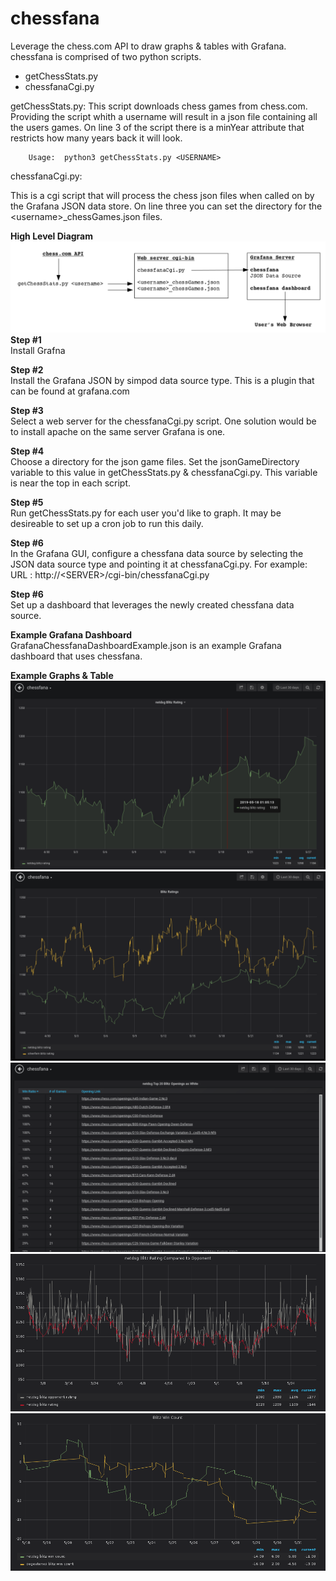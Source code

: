# chessfana
Leverage the chess.com API to draw graphs &amp; tables with Grafana.  chessfana is comprised of two python scripts.

- getChessStats.py<br>
- chessfanaCgi.py

getChessStats.py: This script downloads chess games from chess.com.  Providing the script whith a username will result in a json file containing all the users games.  On line 3 of the script there is a minYear attribute that restricts how many years back it will look.

        Usage:  python3 getChessStats.py <USERNAME>

chessfanaCgi.py:

This is a cgi script that will process the chess json files when called on by the Grafana JSON data store.  On line three you can set the directory for the \<username\>_chessGames.json files.

**High Level Diagram**
![alt tag](https://github.com/netdsg/chessfana/blob/master/chessFanaDiagram.png)
**Step #1**<br>
Install Grafna

**Step #2**<br>
Install the Grafana JSON by simpod data source type.  This is a plugin that can be found at grafana.com

**Step #3**<br>
Select a web server for the chessfanaCgi.py script.  One solution would be to install apache on the same server Grafana is one.  

**Step #4**<br>
Choose a directory for the json game files.  Set the jsonGameDirectory variable to this value in getChessStats.py & chessfanaCgi.py.  This variable is near the top in each script.

**Step #5**<br>
Run getChessStats.py for each user you'd like to graph.  It may be desireable to set up a cron job to run this daily.

**Step #6**<br>
In the Grafana GUI, configure a chessfana data source by selecting the JSON data source type and pointing it at chessfanaCgi.py.  For example:
URL :  http://\<SERVER\>/cgi-bin/chessfanaCgi.py

**Step #6**<br>
Set up a dashboard that leverages the newly created chessfana data source.

**Example Grafana Dashboard**<br>
GrafanaChessfanaDashboardExample.json is an example Grafana dashboard that uses chessfana.

**Example Graphs & Table**
![alt tag](https://github.com/netdsg/chessfana/blob/master/rating.png)
![alt tag](https://github.com/netdsg/chessfana/blob/master/twoUserGraph.png)
![alt tag](https://github.com/netdsg/chessfana/blob/master/top20.png)
![alt tag](https://github.com/netdsg/chessfana/blob/master/blitzWithOpponentRating.png)
![alt tag](https://github.com/netdsg/chessfana/blob/master/blitzWinChart.png)


